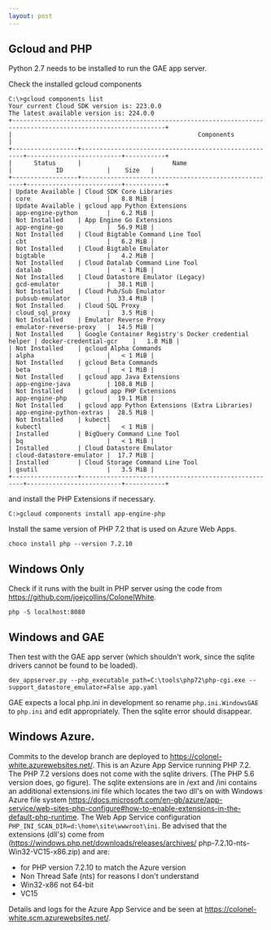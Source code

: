 ```yaml
---
layout: post
---
```


## Gcloud and PHP

Python 2.7 needs to be installed to run the GAE app server.

Check the installed gcloud components

	C:\>gcloud components list
	Your current Cloud SDK version is: 223.0.0
	The latest available version is: 224.0.0
	+----------------------------------------------------------------------------------------------------------------+
	|                                                   Components                                                   |
	+------------------+------------------------------------------------------+--------------------------+-----------+
	|      Status      |                         Name                         |            ID            |    Size   |
	+------------------+------------------------------------------------------+--------------------------+-----------+
	| Update Available | Cloud SDK Core Libraries                             | core                     |   8.8 MiB |
	| Update Available | gcloud app Python Extensions                         | app-engine-python        |   6.2 MiB |
	| Not Installed    | App Engine Go Extensions                             | app-engine-go            |  56.9 MiB |
	| Not Installed    | Cloud Bigtable Command Line Tool                     | cbt                      |   6.2 MiB |
	| Not Installed    | Cloud Bigtable Emulator                              | bigtable                 |   4.2 MiB |
	| Not Installed    | Cloud Datalab Command Line Tool                      | datalab                  |   < 1 MiB |
	| Not Installed    | Cloud Datastore Emulator (Legacy)                    | gcd-emulator             |  38.1 MiB |
	| Not Installed    | Cloud Pub/Sub Emulator                               | pubsub-emulator          |  33.4 MiB |
	| Not Installed    | Cloud SQL Proxy                                      | cloud_sql_proxy          |   3.5 MiB |
	| Not Installed    | Emulator Reverse Proxy                               | emulator-reverse-proxy   |  14.5 MiB |
	| Not Installed    | Google Container Registry's Docker credential helper | docker-credential-gcr    |   1.8 MiB |
	| Not Installed    | gcloud Alpha Commands                                | alpha                    |   < 1 MiB |
	| Not Installed    | gcloud Beta Commands                                 | beta                     |   < 1 MiB |
	| Not Installed    | gcloud app Java Extensions                           | app-engine-java          | 108.8 MiB |
	| Not Installed    | gcloud app PHP Extensions                            | app-engine-php           |  19.1 MiB |
	| Not Installed    | gcloud app Python Extensions (Extra Libraries)       | app-engine-python-extras |  28.5 MiB |
	| Not Installed    | kubectl                                              | kubectl                  |   < 1 MiB |
	| Installed        | BigQuery Command Line Tool                           | bq                       |   < 1 MiB |
	| Installed        | Cloud Datastore Emulator                             | cloud-datastore-emulator |  17.7 MiB |
	| Installed        | Cloud Storage Command Line Tool                      | gsutil                   |   3.5 MiB |
	+------------------+------------------------------------------------------+--------------------------+-----------+
	
and install the PHP Extensions if necessary.

	C:>gcloud components install app-engine-php

Install the same version of PHP 7.2 that is used on Azure Web Apps. 

	choco install php --version 7.2.10

## Windows Only

Check if it runs with the built in PHP server using the code from <https://github.com/joejcollins/ColonelWhite>.

	php -S localhost:8080

## Windows and GAE

Then test with the GAE app server (which shouldn't work, since the sqlite drivers cannot be found to be loaded).

	dev_appserver.py --php_executable_path=C:\tools\php72\php-cgi.exe --support_datastore_emulator=False app.yaml

GAE expects a local php.ini in development so rename `php.ini.WindowsGAE` to `php.ini` and edit appropriately.  Then the sqlite error should disappear.

## Windows Azure.

Commits to the develop branch are deployed to <https://colonel-white.azurewebsites.net/>.  This is an Azure App Service running PHP 7.2.  The PHP 7.2 versions does not come with the sqlite drivers.  (The PHP 5.6 version does, go figure).  The sqlite extensions are in /ext and /ini contains an additional extensions.ini file which locates the two dll's on with Windows Azure file system <https://docs.microsoft.com/en-gb/azure/app-service/web-sites-php-configure#how-to-enable-extensions-in-the-default-php-runtime>.  The Web App Service configuration `PHP_INI_SCAN_DIR=d:\home\site\wwwroot\ini`.  Be advised that the extensions (dll's) come from (<https://windows.php.net/downloads/releases/archives/> php-7.2.10-nts-Win32-VC15-x86.zip) and are:

* for PHP version 7.2.10 to match the Azure version
* Non Thread Safe (nts) for reasons I don't understand
* Win32-x86 not 64-bit
* VC15

Details and logs for the Azure App Service and be seen at <https://colonel-white.scm.azurewebsites.net/>.
